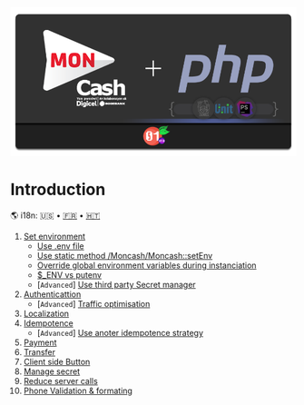 <p align="center">

<img  src="../../FruitsBytes-moncash-php.png?v=2" alt="FruitsBytes-Moncash-PHP">

# Introduction

[fr]: ../fr/0_ABOUT.md "Traduction française"

[ht]: ../ht/0_ABOUT.md "TRadiksyon kreyòl"


🌎 i18n:  🇺🇸 • [🇫🇷][fr] • [🇭🇹][ht]

1) [Set environment](#env)
    - [Use .env file](#env-file)
    - [Use static method /Moncash/Moncash::setEnv](#env-setEnv)
    - [Override global environment variables during instanciation](#env-override)
    - [$_ENV vs putenv](#env-putenv)
    - [`Advanced`] [Use third party Secret manager](#env-secret)
1) [Authenticattion](#authentication)
   + [`Advanced`] [Traffic optimisation](#traffic-optmization)
1) [Localization](#localization)
1) [Idempotence](#idempotance)
   + [`Advanced`] [Use anoter idempotence strategy](#idempotance-stategy)
1) [Payment](#payment)
1) [Transfer](#transfer)
1) [Client side Button](#button)
1) [Manage secret](#manage-secret)
1) [Reduce server calls](#server-calls)
1) [Phone Validation & formating](#phone-validation-formating)
